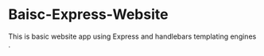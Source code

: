 # Baisc-Express-Website
This is basic website app using Express and handlebars templating engines .
